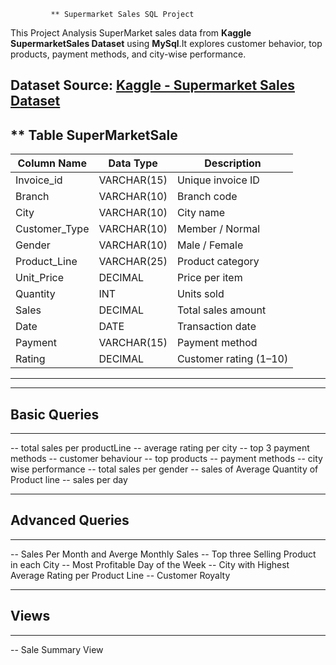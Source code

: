              ** Supermarket Sales SQL Project

This Project Analysis SuperMarket sales data from **Kaggle SupermarketSales Dataset** using
**MySql**.It explores customer behavior, top products, payment methods, and city-wise performance.


**Dataset Source:** [Kaggle - Supermarket Sales Dataset](https://www.kaggle.com/datasets/aungpyaeap/supermarket-sales)
-------------------------------- 
** Table SuperMarketSale 
--------------------------------
| Column Name   | Data Type   | Description            |
| ------------- | ----------- | ---------------------- |
| Invoice_id    | VARCHAR(15) | Unique invoice ID      |
| Branch        | VARCHAR(10) | Branch code            |
| City          | VARCHAR(10) | City name              |
| Customer_Type | VARCHAR(10) | Member / Normal        |
| Gender        | VARCHAR(10) | Male / Female          |
| Product_Line  | VARCHAR(25) | Product category       |
| Unit_Price    | DECIMAL     | Price per item         |
| Quantity      | INT         | Units sold             |
| Sales         | DECIMAL     | Total sales amount     |
| Date          | DATE        | Transaction date       |
| Payment       | VARCHAR(15) | Payment method         |
| Rating        | DECIMAL     | Customer rating (1–10) |

--------------------------------
--------------------------------
   ## Basic Queries ##
--------------------------------
-- total sales per productLine
-- average rating per city
-- top 3 payment methods
-- customer behaviour
-- top products
-- payment methods
-- city wise performance
-- total sales per gender
-- sales of Average Quantity of Product line
-- sales per day

--------------------------------
   ## Advanced Queries ##
--------------------------------
-- Sales Per Month and Averge Monthly Sales
-- Top three Selling Product in each City
-- Most Profitable Day of the Week
-- City with Highest Average Rating per Product Line
-- Customer Royalty

--------------------------------
   ## Views ##
--------------------------------
-- Sale Summary View




